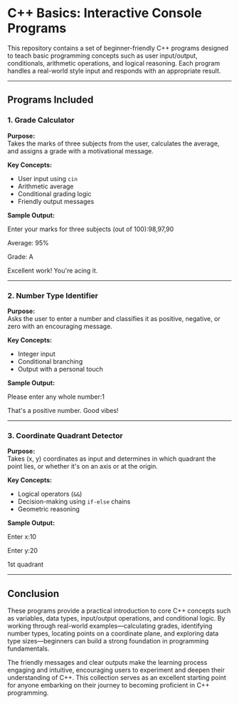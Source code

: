# C++ Basics: Interactive Console Programs

This repository contains a set of beginner-friendly C++ programs designed to teach basic programming concepts such as user input/output, conditionals, arithmetic operations, and logical reasoning. Each program handles a real-world style input and responds with an appropriate result.

---

## Programs Included

### 1. Grade Calculator

**Purpose:**  
Takes the marks of three subjects from the user, calculates the average, and assigns a grade with a motivational message.

**Key Concepts:**
- User input using `cin`
- Arithmetic average
- Conditional grading logic
- Friendly output messages

**Sample Output:**

Enter your marks for three subjects (out of 100):98,97,90

Average: 95%

Grade: A

Excellent work! You're acing it.


---

### 2. Number Type Identifier

**Purpose:**  
Asks the user to enter a number and classifies it as positive, negative, or zero with an encouraging message.

**Key Concepts:**
- Integer input
- Conditional branching
- Output with a personal touch

**Sample Output:**

Please enter any whole number:1

That's a positive number. Good vibes!

---

### 3. Coordinate Quadrant Detector

**Purpose:**  
Takes (x, y) coordinates as input and determines in which quadrant the point lies, or whether it's on an axis or at the origin.

**Key Concepts:**
- Logical operators (`&&`)
- Decision-making using `if-else` chains
- Geometric reasoning

**Sample Output:**

Enter x:10


Enter y:20

1st quadrant

---

## Conclusion

These programs provide a practical introduction to core C++ concepts such as variables, data types, input/output operations, and conditional logic. By working through real-world examples—calculating grades, identifying number types, locating points on a coordinate plane, and exploring data type sizes—beginners can build a strong foundation in programming fundamentals.

The friendly messages and clear outputs make the learning process engaging and intuitive, encouraging users to experiment and deepen their understanding of C++. This collection serves as an excellent starting point for anyone embarking on their journey to becoming proficient in C++ programming.
